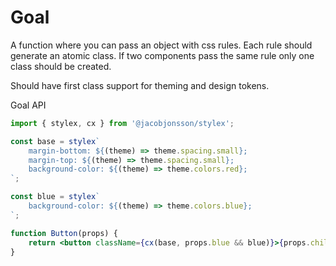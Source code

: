 # Goal

A function where you can pass an object with css rules. Each rule should generate an atomic class.
If two components pass the same rule only one class should be created.

Should have first class support for theming and design tokens.

Goal API

```jsx
import { stylex, cx } from '@jacobjonsson/stylex';

const base = stylex`
    margin-bottom: ${(theme) => theme.spacing.small};
    margin-top: ${(theme) => theme.spacing.small};
    background-color: ${(theme) => theme.colors.red};
`;

const blue = stylex`
    background-color: ${(theme) => theme.colors.blue};
`;

function Button(props) {
    return <button className={cx(base, props.blue && blue)}>{props.children}</button>;
}
```
